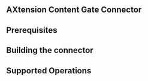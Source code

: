 ## AXtension Content Gate Connector

## Prerequisites

## Building the connector

## Supported Operations
